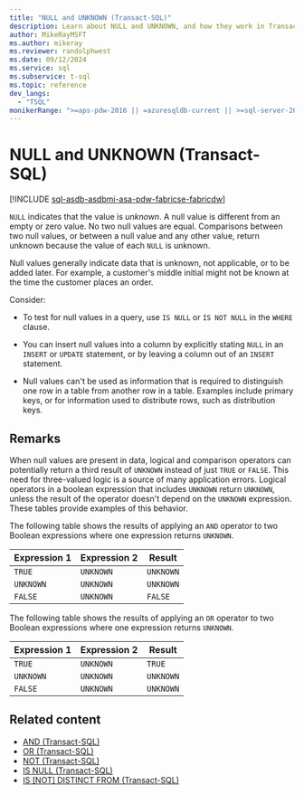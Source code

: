 ```yaml
---
title: "NULL and UNKNOWN (Transact-SQL)"
description: Learn about NULL and UNKNOWN, and how they work in Transact-SQL.
author: MikeRayMSFT
ms.author: mikeray
ms.reviewer: randolphwest
ms.date: 09/12/2024
ms.service: sql
ms.subservice: t-sql
ms.topic: reference
dev_langs:
  - "TSQL"
monikerRange: ">=aps-pdw-2016 || =azuresqldb-current || >=sql-server-2016 || >=sql-server-linux-2017 || =azuresqldb-mi-current || =azure-sqldw-latest || =fabric"
---
```

# NULL and UNKNOWN (Transact-SQL)

[!INCLUDE [sql-asdb-asdbmi-asa-pdw-fabricse-fabricdw](../../includes/applies-to-version/sql-asdb-asdbmi-asa-pdw-fabricse-fabricdw.md)]

`NULL` indicates that the value is *unknown*. A null value is different from an empty or zero value. No two null values are equal. Comparisons between two null values, or between a null value and any other value, return unknown because the value of each `NULL` is unknown.

Null values generally indicate data that is unknown, not applicable, or to be added later. For example, a customer's middle initial might not be known at the time the customer places an order.

Consider:

- To test for null values in a query, use `IS NULL` or `IS NOT NULL` in the `WHERE` clause.

- You can insert null values into a column by explicitly stating `NULL` in an `INSERT` or `UPDATE` statement, or by leaving a column out of an `INSERT` statement.

- Null values can't be used as information that is required to distinguish one row in a table from another row in a table. Examples include primary keys, or for information used to distribute rows, such as distribution keys.

## Remarks

When null values are present in data, logical and comparison operators can potentially return a third result of `UNKNOWN` instead of just `TRUE` or `FALSE`. This need for three-valued logic is a source of many application errors. Logical operators in a boolean expression that includes `UNKNOWN` return `UNKNOWN`, unless the result of the operator doesn't depend on the `UNKNOWN` expression. These tables provide examples of this behavior.

The following table shows the results of applying an `AND` operator to two Boolean expressions where one expression returns `UNKNOWN`.

| Expression 1 | Expression 2 | Result |
| --- | --- | --- |
| `TRUE` | `UNKNOWN` | `UNKNOWN` |
| `UNKNOWN` | `UNKNOWN` | `UNKNOWN` |
| `FALSE` | `UNKNOWN` | `FALSE` |

The following table shows the results of applying an `OR` operator to two Boolean expressions where one expression returns `UNKNOWN`.

| Expression 1 | Expression 2 | Result |
| --- | --- | --- |
| `TRUE` | `UNKNOWN` | `TRUE` |
| `UNKNOWN` | `UNKNOWN` | `UNKNOWN` |
| `FALSE` | `UNKNOWN` | `UNKNOWN` |

## Related content

- [AND (Transact-SQL)](and-transact-sql.md)
- [OR (Transact-SQL)](or-transact-sql.md)
- [NOT (Transact-SQL)](not-transact-sql.md)
- [IS NULL (Transact-SQL)](../queries/is-null-transact-sql.md)
- [IS [NOT] DISTINCT FROM (Transact-SQL)](../queries/is-distinct-from-transact-sql.md)
